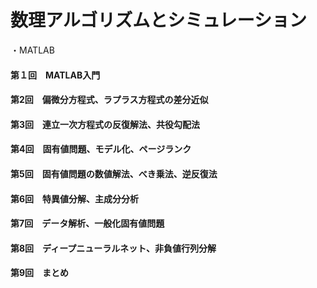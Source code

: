 # 数理アルゴリズムとシミュレーション
・MATLAB

#### 第１回　MATLAB入門

#### 第2回　偏微分方程式、ラプラス方程式の差分近似

#### 第3回　連立一次方程式の反復解法、共役勾配法

#### 第4回　固有値問題、モデル化、ページランク

#### 第5回　固有値問題の数値解法、べき乗法、逆反復法

#### 第6回　特異値分解、主成分分析

#### 第7回　データ解析、一般化固有値問題

#### 第8回　ディープニューラルネット、非負値行列分解

#### 第9回　まとめ
